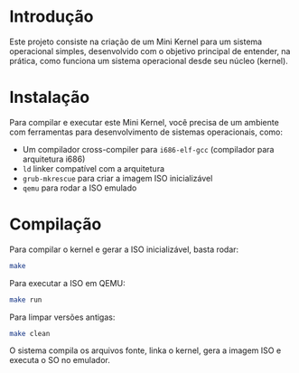 # Introdução
Este projeto consiste na criação de um Mini Kernel para um sistema operacional simples, desenvolvido com o objetivo principal de entender, na prática, como funciona um sistema operacional desde seu núcleo (kernel).

# Instalação
Para compilar e executar este Mini Kernel, você precisa de um ambiente com ferramentas para desenvolvimento de sistemas operacionais, como:
- Um compilador cross-compiler para ```i686-elf-gcc``` (compilador para arquitetura i686)
- ```ld``` linker compatível com a arquitetura
- ```grub-mkrescue``` para criar a imagem ISO inicializável
- ```qemu``` para rodar a ISO emulado

# Compilação
Para compilar o kernel e gerar a ISO inicializável, basta rodar:
```bash
make
```

Para executar a ISO em QEMU:
```bash
make run
```

Para limpar versões antigas:
```bash
make clean
```

O sistema compila os arquivos fonte, linka o kernel, gera a imagem ISO e executa o SO no emulador.